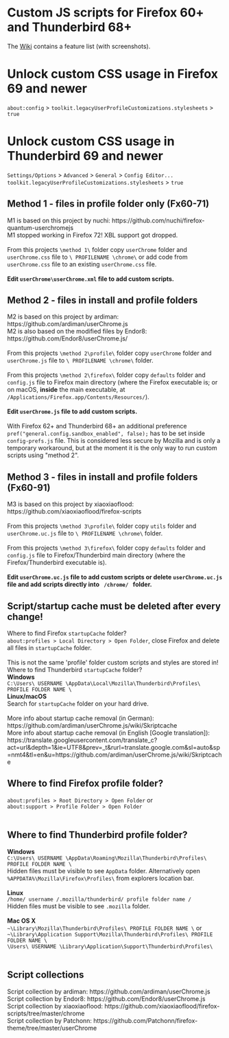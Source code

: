 <h1>Custom JS scripts for Firefox 60+ and Thunderbird 68+</h1>
The <a href='https://github.com/Aris-t2/CustomJSforFx/wiki'>Wiki</a> contains a feature list (with screenshots).  
<h1>Unlock custom CSS usage in Firefox 69 and newer</h1>  
<code>about:config</code> > <code>toolkit.legacyUserProfileCustomizations.stylesheets</code> > <code>true</code>  
<h1>Unlock custom CSS usage in Thunderbird 69 and newer</h1>  
<code>Settings/Options</code> > <code>Advanced</code> > <code>General</code> > <code>Config Editor...</code> </br>
<code>toolkit.legacyUserProfileCustomizations.stylesheets</code> > <code>true</code>  
<h2>Method 1 - files in profile folder only (Fx60-71)</h2>
M1 is based on this project by nuchi: https://github.com/nuchi/firefox-quantum-userchromejs </br>
M1 stopped working in Firefox 72! XBL support got dropped.</br>
</br>
From this projects <code>\method 1\</code> folder copy <code>userChrome</code> folder and <code>userChrome.css</code> file to <code>\ PROFILENAME \chrome\</code> or add code from <code>userChrome.css</code> file to an existing <code>userChrome.css</code> file.</br>
</br>
<b>Edit <code>userChrome\userChrome.xml</code> file to add custom scripts.</b>
</br>
<h2>Method 2 - files in install and profile folders</h2>
M2 is based on this project by ardiman: https://github.com/ardiman/userChrome.js </br>
M2 is also based on the modified files by Endor8: https://github.com/Endor8/userChrome.js/ </br>
</br>
From this projects <code>\method 2\profile\</code> folder copy <code>userChrome</code> folder and <code>userChrome.js</code> file to <code>\ PROFILENAME \chrome\</code> folder.</br>
</br>
From this projects <code>\method 2\firefox\</code> folder copy <code>defaults</code> folder and <code>config.js</code> file to Firefox main directory (where the Firefox executable is; or on macOS, <b>inside</b> the main executable, at <code>/Applications/Firefox.app/Contents/Resources/</code>). </br>
</br>
<b>Edit <code>userChrome.js</code> file to add custom scripts.</b></br>
</br>
With Firefox 62+ and Thunderbird 68+ an additional preference <code>pref("general.config.sandbox_enabled", false);</code> has to be set inside <code>config-prefs.js</code> file. This is considered less secure by Mozilla and is only a temporary workaround, but at the moment it is the only way to run custom scripts using "method 2". 
</br>
<h2>Method 3 - files in install and profile folders (Fx60-91)</h2>
M3 is based on this project by xiaoxiaoflood: https://github.com/xiaoxiaoflood/firefox-scripts </br>
</br>
From this projects <code>\method 3\profile\</code> folder copy <code>utils</code> folder and <code>userChrome.uc.js</code> file to <code>\ PROFILENAME \chrome\</code> folder.</br>
</br>
From this projects <code>\method 3\firefox\</code> folder copy <code>defaults</code> folder and <code>config.js</code> file to Firefox/Thunderbird main directory (where the Firefox/Thunderbird executable is). </br>
</br>
<b>Edit <code>userChrome.uc.js</code> file to add custom scripts or delete <code>userChrome.uc.js</code> file and add scripts directly into <code> /chrome/ </code> folder.</b>
</br>
<h2>Script/startup cache must be deleted after every change!</h2>
Where to find Firefox <code>startupCache</code> folder?</br>
<code>about:profiles > Local Directory > Open Folder</code>, close Firefox and delete all files in <code>startupCache</code> folder.</br>
</br>
This is not the same 'profile' folder custom scripts and styles are stored in!</br>
Where to find Thunderbird <code>startupCache</code> folder?</br>
<b>Windows</b></br>
<code>C:\Users\ USERNAME \AppData\Local\Mozilla\Thunderbird\Profiles\ PROFILE FOLDER NAME \</code></br>
<b>Linux/macOS</b></br>
Search for <code>startupCache</code> folder on your hard drive.</br>
</br>
More info about startup cache removal (in German): https://github.com/ardiman/userChrome.js/wiki/Skriptcache </br>
More info about startup cache removal (in English [Google translation]): https://translate.googleusercontent.com/translate_c?act=url&depth=1&ie=UTF8&prev=_t&rurl=translate.google.com&sl=auto&sp=nmt4&tl=en&u=https://github.com/ardiman/userChrome.js/wiki/Skriptcache </br>
<h2>Where to find Firefox profile folder?</h2>
<code>about:profiles > Root Directory > Open Folder</code> or </br>
<code>about:support > Profile Folder > Open Folder</code></br>
</br>
<h2>Where to find Thunderbird profile folder?</h2>
<b>Windows</b></br>
<code>C:\Users\ USERNAME \AppData\Roaming\Mozilla\Thunderbird\Profiles\ PROFILE FOLDER NAME \</code></br>
Hidden files must be visible to see <code>AppData</code> folder. Alternatively open <code>%APPDATA%\Mozilla\Firefox\Profiles\</code> from explorers location bar.</br></br>
<b>Linux</b></br>
<code>/home/ username /.mozilla/thunderbird/ profile folder name /</code></br>
Hidden files must be visible to see <code>.mozilla</code> folder.</br></br>
<b>Mac OS X</b></br>
<code>~\Library\Mozilla\Thunderbird\Profiles\ PROFILE FOLDER NAME \</code> or</br>
<code>~\Library\Application Support\Mozilla\Thunderbird\Profiles\ PROFILE FOLDER NAME \</code></br>
<code>\Users\ USERNAME \Library\Application\Support\Thunderbird\Profiles\</code></br>
</br>
<h2>Script collections</h2>
Script collection by ardiman: https://github.com/ardiman/userChrome.js</br>
Script collection by Endor8: https://github.com/Endor8/userChrome.js</br>
Script collection by xiaoxiaoflood: https://github.com/xiaoxiaoflood/firefox-scripts/tree/master/chrome</br>
Script collection by Patchonn: https://github.com/Patchonn/firefox-theme/tree/master/userChrome</br>
</br>
